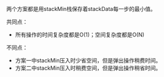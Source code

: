 两个方案都是用stackMin栈保存着stackData每一步的最小值。

共同点：
- 所有操作的时间复杂度都是O(1)；空间复杂度都是O(N)

不同点：
- 方案一中stackMin压入时少省空间，但是弹出操作稍费时间。
- 方案二中stackMin压入时稍费空间，但是弹出操作稍省时间。


